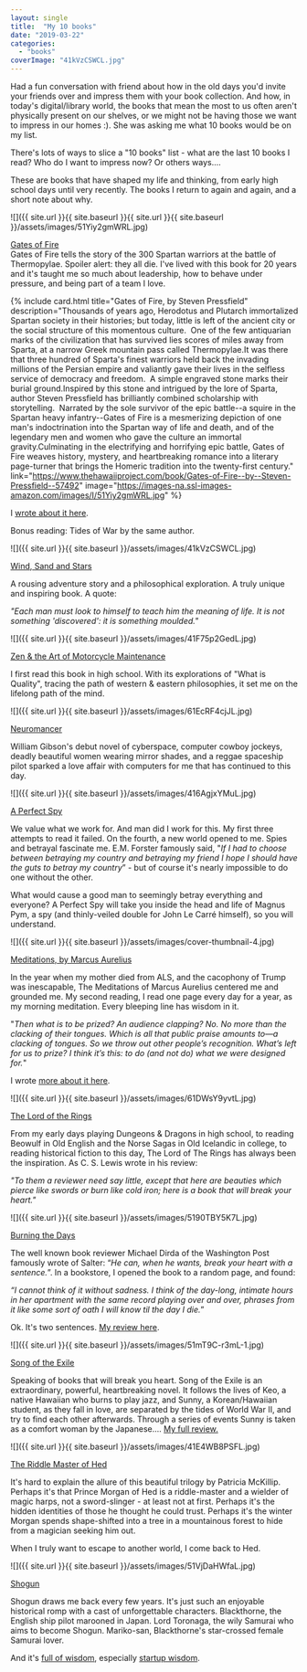 ```yaml
---
layout: single
title:  "My 10 books"
date: "2019-03-22"
categories: 
  - "books"
coverImage: "41kVzCSWCL.jpg"
---
```


Had a fun conversation with friend about how in the old days you'd invite your friends over and impress them with your book collection. And how, in today's digital/library world, the books that mean the most to us often aren't physically present on our shelves, or we might not be having those we want to impress in our homes :). She was asking me what 10 books would be on my list.

There's lots of ways to slice a "10 books" list - what are the last 10 books I read? Who do I want to impress now? Or others ways....

These are books that have shaped my life and thinking, from early high school days until very recently. The books I return to again and again, and a short note about why.

![]({{ site.url }}{{ site.baseurl }}{{ site.url }}{{ site.baseurl }}/assets/images/51Yiy2gmWRL.jpg)

[Gates of Fire](https://www.thehawaiiproject.com/book/Gates-of-Fire--by--Steven-Pressfield--57492)  
Gates of Fire tells the story of the 300 Spartan warriors at the battle of Thermopylae. Spoiler alert: they all die. I've lived with this book for 20 years and it's taught me so much about leadership, how to behave under pressure, and being part of a team I love.  

{% include card.html
  title="Gates of Fire, by Steven Pressfield"
  description="Thousands of years ago, Herodotus and Plutarch immortalized Spartan society in their histories; but today, little is left of the ancient city or the social structure of this momentous culture.  One of the few antiquarian marks of the civilization that has survived lies scores of miles away from Sparta, at a narrow Greek mountain pass called Thermopylae.It was there that three hundred of Sparta's finest warriors held back the invading millions of the Persian empire and valiantly gave their lives in the selfless service of democracy and freedom.  A simple engraved stone marks their burial ground.Inspired by this stone and intrigued by the lore of Sparta, author Steven Pressfield has brilliantly combined scholarship with storytelling.  Narrated by the sole survivor of the epic battle--a squire in the Spartan heavy infantry--Gates of Fire is a mesmerizing depiction of one man's indoctrination into the Spartan way of life and death, and of the legendary men and women who gave the culture an immortal gravity.Culminating in the electrifying and horrifying epic battle, Gates of Fire weaves history, mystery, and heartbreaking romance into a literary page-turner that brings the Homeric tradition into the twenty-first century."
  link="https://www.thehawaiiproject.com/book/Gates-of-Fire--by--Steven-Pressfield--57492"
  image="https://images-na.ssl-images-amazon.com/images/I/51Yiy2gmWRL.jpg"
%}

  
I [wrote about it here](http://www.viking2917.com/leadership-lessons-from-the-ancient-greeks/).  
  
Bonus reading: Tides of War by the same author.

![]({{ site.url }}{{ site.baseurl }}/assets/images/41kVzCSWCL.jpg)

[Wind, Sand and Stars](https://www.thehawaiiproject.com/book/Wind,-Sand-and-Stars--by--Antoine-de-Saint_Exup%C3%A9ry--4098)

A rousing adventure story and a philosophical exploration. A truly unique and inspiring book. A quote:  
  
_"Each man must look to himself to teach him the meaning of life. It is not something 'discovered': it is something moulded."_

![]({{ site.url }}{{ site.baseurl }}/assets/images/41F75p2GedL.jpg)

[Zen & the Art of Motorcycle Maintenance](https://www.thehawaiiproject.com/book/Zen-and-the-Art-of-Motorcycle-Maintenance-An-Inquiry-into-Values--by--Robert-M.-Pirsig--51895)

I first read this book in high school. With its explorations of "What is Quality", tracing the path of western & eastern philosophies, it set me on the lifelong path of the mind.

![]({{ site.url }}{{ site.baseurl }}/assets/images/61EcRF4cjJL.jpg)

[Neuromancer](https://www.thehawaiiproject.com/book/Neuromancer--by--William-Gibson--63196)

William Gibson's debut novel of cyberspace, computer cowboy jockeys, deadly beautiful women wearing mirror shades, and a reggae spaceship pilot sparked a love affair with computers for me that has continued to this day.

![]({{ site.url }}{{ site.baseurl }}/assets/images/416AgjxYMuL.jpg)

[A Perfect Spy](https://www.thehawaiiproject.com/book/A-Perfect-Spy--by--John-le-Carr%C3%A9--30245)

We value what we work for. And man did I work for this. My first three attempts to read it failed. On the fourth, a new world opened to me. Spies and betrayal fascinate me. E.M. Forster famously said, "_If I had to choose between betraying my country and betraying my friend I hope I should have the guts to betray my country_” - but of course it's nearly impossible to do one without the other.  
  
What would cause a good man to seemingly betray everything and everyone? A Perfect Spy will take you inside the head and life of Magnus Pym, a spy (and thinly-veiled double for John Le Carré himself), so you will understand.

![]({{ site.url }}{{ site.baseurl }}/assets/images/cover-thumbnail-4.jpg)

[Meditations, by Marcus Aurelius](https://www.thehawaiiproject.com/book/Meditations--by--Marcus-Aurelius--39287)

In the year when my mother died from ALS, and the cacophony of Trump was inescapable, The Meditations of Marcus Aurelius centered me and grounded me. My second reading, I read one page every day for a year, as my morning meditation. Every bleeping line has wisdom in it.  
  
"_Then what is to be prized? An audience clapping? No. No more than the clacking of their tongues. Which is all that public praise amounts to—a clacking of tongues. So we throw out other people’s recognition. What’s left for us to prize? I think it’s this: to do (and not do) what we were designed for._"  
  
I wrote [more about it here](https://medium.com/@thehawaiiproj/the-meditations-of-marcus-aurelius-5652bd1dd535).

![]({{ site.url }}{{ site.baseurl }}/assets/images/61DWsY9yvtL.jpg)

[The Lord of the Rings](https://www.thehawaiiproject.com/book/The-Hobbit-The-Lord-of-the-Rings--by--J.-R.-R.-Tolkien--24876)

From my early days playing Dungeons & Dragons in high school, to reading Beowulf in Old English and the Norse Sagas in Old Icelandic in college, to reading historical fiction to this day, The Lord of The Rings has always been the inspiration. As C. S. Lewis wrote in his review:  
  
_"To them a reviewer need say little, except that here are beauties which pierce like swords or burn like cold iron; here is a book that will break your heart."_

![]({{ site.url }}{{ site.baseurl }}/assets/images/5190TBY5K7L.jpg)

[Burning the Days](https://www.thehawaiiproject.com/book/Burning-the-Days--by--James-Salter--78738)

The well known book reviewer Michael Dirda of the Washington Post famously wrote of Salter: “_He can, when he wants, break your heart with a sentence._”. In a bookstore, I opened the book to a random page, and found:  
  
_“I cannot think of it without sadness. I think of the day-long, intimate hours in her apartment with the same record playing over and over, phrases from it like some sort of oath I will know til the day I die._”  
  
Ok. It's two sentences. [My review here](https://medium.com/the-hawaii-project/burning-the-days-by-james-salter-45263456d1ec).

![]({{ site.url }}{{ site.baseurl }}/assets/images/51mT9C-r3mL-1.jpg)

[Song of the Exile](https://www.thehawaiiproject.com/book/Song-of-the-Exile-(Ballantine-Readers-Circle)--by--Kiana-Davenport--153316)

Speaking of books that will break you heart. Song of the Exile is an extraordinary, powerful, heartbreaking novel. It follows the lives of Keo, a native Hawaiian who burns to play jazz, and Sunny, a Korean/Hawaiian student, as they fall in love, are separated by the tides of World War II, and try to find each other afterwards. Through a series of events Sunny is taken as a comfort woman by the Japanese.... [My full review.](https://medium.com/the-hawaii-project/song-of-the-exile-by-kiana-davenport-b893b241b7fb)

![]({{ site.url }}{{ site.baseurl }}/assets/images/41E4WB8PSFL.jpg)

[The Riddle Master of Hed](https://www.thehawaiiproject.com/book/The-Riddle_Master-of-Hed--by--Patricia-A.-McKillip--233949)

It's hard to explain the allure of this beautiful trilogy by Patricia McKillip. Perhaps it's that Prince Morgan of Hed is a riddle-master and a wielder of magic harps, not a sword-slinger - at least not at first. Perhaps it's the hidden identities of those he thought he could trust. Perhaps it's the winter Morgan spends shape-shifted into a tree in a mountainous forest to hide from a magician seeking him out.  
  
When I truly want to escape to another world, I come back to Hed.

![]({{ site.url }}{{ site.baseurl }}/assets/images/51VjDaHWfaL.jpg)

[Shogun](https://www.thehawaiiproject.com/book/Shogun-(Asian-Saga-Book-1)--by--James-Clavell--25571)

Shogun draws me back every few years. It's just such an enjoyable historical romp with a cast of unforgettable characters. Blackthorne, the English ship pilot marooned in Japan. Lord Toronaga, the wily Samurai who aims to become Shogun. Mariko-san, Blackthorne's star-crossed female Samurai lover.  
  
And it's [full of wisdom](https://medium.com/@viking2917/playing-the-long-game-4c0db09d673), especially [startup wisdom](https://medium.com/@viking2917/its-all-your-fault-76e2ad6cdf63).
